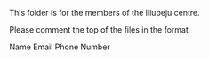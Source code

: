 This folder is for the members of the Illupeju centre.

Please comment the top of the files in the format

Name Email Phone Number
